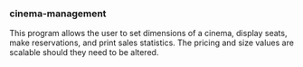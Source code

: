 ### cinema-management
This program allows the user to set dimensions of a cinema, display seats, make reservations, and print sales statistics. The pricing and size values are scalable should they need to be altered.

